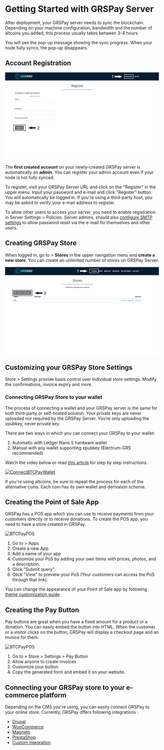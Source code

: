 # Getting Started with GRSPay Server

After deployment, your GRSPay server needs to sync the blockchain. Depending on your machine configuration, bandwidth and the number of altcoins you added, this process usually takes between 3-4 hours.

You will see the pop-up message showing the sync progress. When your node fully syncs, the pop-up disappears.

## Account Registration

![GRSPayRegister1](img/GRSPayRegister1.jpg)

The <strong>first created account</strong> on your newly-created GRSPay server is automatically an <strong>admin</strong>. You can register your admin account even if your node is not fully synced.

To register, visit your GRSPay Server URL and click on the "Register" in the upper menu. Input your password and e-mail and click "Register" button. You will automatically be logged in. If you're using a third-party host, you may be asked to verify your e-mail address to register.

To allow other users to access your server, you need to enable registration in Server Settings > Policies. Server admins, should also [configure SMTP settings](FAQ/FAQ-ServerSettings.md#how-to-configure-smtp-settings-in-btcpay) to allow password reset via the e-mail for themselves and other users.

## Creating GRSPay Store

When logged in, go to > <strong>Stores</strong> in the upper navigation menu and <strong>create a new store</strong>. You can create an unlimited number of stores on GRSPay Server.

![GRSPayRegister2](img/GRSPayGettingStartedStoreRegistration1.jpg)

## Customizing your GRSPay Store Settings

Store > Settings provide basis control over individual store settings. Modify the confirmations, invoice expiry and more.

### Connecting GRSPay Store to your wallet

The process of connecting a wallet and your GRSPay server is the same for both third-party or self-hosted solution. Your private keys are never uploaded nor required by the GRSPay Server. You’re only uploading the xpubkey, never private key.

There are two ways in which you can connect your GRSPay to your wallet:

1. Automatic with Ledger Nano S hardware wallet
2. Manual with any wallet supporting xpubkey (Electrum-GRS recommended)

Watch the video below or read [this article](https://bitcoinshirt.co/how-to-create-store-accept-bitcoin/8/#Connecting-BTCPay-with-your-wallet) for step by step instructions.

[![ConnectBTCPayWallet](https://img.youtube.com/vi/xX6LyQej0NQ/mqdefault.jpg)](https://www.youtube.com/watch?v=xX6LyQej0NQ "BTCPay - Connecting Wallet")

If you're using altcoins, be sure to repeat the process for each of the alternative coins. Each coin has its own wallet and derivation scheme.

## Creating the Point of Sale App

GRSPay has a POS app which you can use to receive payments from your customers directly or to receive donations. To create the POS app, you need to have a store created in GRSPay.

![BTCPayPOS](img/BTCPay-Pos.gif)

1. Go to > Apps
2. Create a new App
3. Add a name of your app
4. Customize your PoS by adding your own items with prices, photos, and a description.
5. Click "Submit query".
6. Click "View" to preview your PoS (Your customers can access the PoS through that link).

You can change the appearance of your Point of Sale app by following [theme customization guide](Theme.md).

## Creating the Pay Button

Pay buttons are great when you have a fixed amount for a product or a donation. You can easily embed the button into HTML. When the customer or a visitor clicks on the button, GRSPay will display a checkout page and an invoice for them.

![BTCPayPOS](img/BTCPay-PayButton.gif)

1. Go to > Store > Settings > Pay Button
2. Allow anyone to create invoices
3. Customize your button
4. Copy the generated form and embed it on your website.

## Connecting your GRSPay store to your e-commerce platform

Depending on the CMS you're using, you can easily connect GRSPay to your online store. Currently, GRSPay offers following integrations :

* [Drupal](Drupal.md)
* [WooCommerce](WooCommerce.md)
* [Magneto](https://github.com/btcpayserver/magento-plugin)
* [PrestaShop](https://github.com/btcpayserver/prestashop-plugin)
* [Custom integration](CustomIntegration.md)
